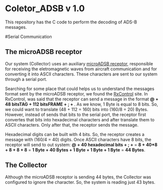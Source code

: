 # Coletor_ADSB v 1.0
This repository has the C code to perform the decoding of ADS-B messages.

#Serial Communication

## The microADSB receptor
Our system (Collector) uses an auxiliary [microADSB receptor](http://www.microadsb.com/), responsible for receiving the eletromagnetic waves from aircraft communication and for converting it into 
ASCII characters. These characters are sent to our system through a serial port.

Searching for some place that could helps us to understand the messages format sent by the
microADSB receptor, we found the [RxControl](http://rxcontrol.free.fr/PicADSB/index.html) site. In RxControl, was said that the receptor can send a message in the format **@ + 48 bitsTAG + 112 bitsFRAME + ; + <CR><LF>**. As we know, 1 Byte is equal to 8 bits. So, we could want to translate (48 + 112 = 160) bits into (160/8 = 20) Bytes. However, instead of sends that bits to the serial port, the receptor first convertes that bits into hexadecimal characters and after translate them to ASCII characters. Only after that, the receptor sends the message.

Hexadecimal digits can be built with 4 bits. So, the receptor creates a message with (160/4 = 40) digits. Once ASCII characters have 8 bits, the receptor will send to out system:
**@ + 40 hexadecimal bits + ; + <CR><LF>** = **8 + 40*8 + 8 + 8 + 8** = **1 Byte + 40 Bytes + 1 Byte + 1 Byte + 1 Byte** = **44 Bytes**.

## The Collector
Although the microADSB receptor is sending 44 bytes, the Collector was configured to ignore the <CR> character. So, the system is reading just 43 bytes.
